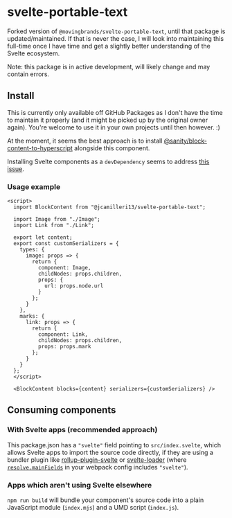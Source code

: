 # svelte-portable-text

Forked version of `@movingbrands/svelte-portable-text`, until that package is updated/maintained. If that is never the case, I will look into maintaining this full-time once I have time and get a slightly better understanding of the Svelte ecosystem.

Note: this package is in active development, will likely change and may contain errors.

## Install
This is currently only available off GitHub Packages as I don't have the time to maintain it properly (and it might be picked up by the original owner again). You're welcome to use it in your own projects until then however. :)

At the moment, it seems the best approach is to install [@sanity/block-content-to-hyperscript](https://github.com/sanity-io/block-content-to-hyperscript/) alongside this component.

Installing Svelte components as a `devDependency` seems to address [this issue](https://github.com/sveltejs/sapper/issues/774).

### Usage example

```svelte
<script>
  import BlockContent from "@jcamilleri13/svelte-portable-text";

  import Image from "./Image";
  import Link from "./Link";

  export let content;
  export const customSerializers = {
    types: {
      image: props => {
        return {
          component: Image,
          childNodes: props.children,
          props: {
            url: props.node.url
          }
        };
      }
    },
    marks: {
      link: props => {
        return {
          component: Link,
          childNodes: props.children,
          props: props.mark
        };
      }
    }
  };
  </script>

  <BlockContent blocks={content} serializers={customSerializers} />
```

## Consuming components

### With Svelte apps (recommended approach)
This package.json has a `"svelte"` field pointing to `src/index.svelte`, which allows Svelte apps to import the source code directly, if they are using a bundler plugin like [rollup-plugin-svelte](https://github.com/rollup/rollup-plugin-svelte) or [svelte-loader](https://github.com/sveltejs/svelte-loader) (where [`resolve.mainFields`](https://webpack.js.org/configuration/resolve/#resolve-mainfields) in your webpack config includes `"svelte"`).

### Apps which aren't using Svelte elsewhere
`npm run build` will bundle your component's source code into a plain JavaScript module (`index.mjs`) and a UMD script (`index.js`).
